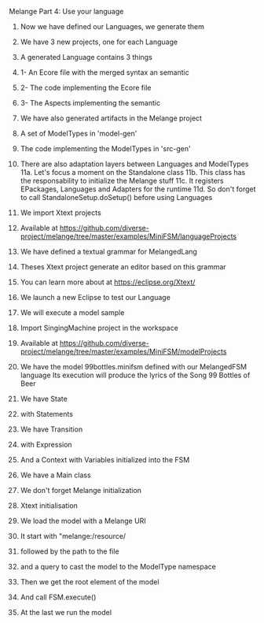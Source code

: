 Melange Part 4: Use your language

1. Now we have defined our Languages, we generate them
2. We have 3 new projects, one for each Language
3. A generated Language contains 3 things
4. 1- An Ecore file with the merged syntax an semantic
5. 2- The code implementing the Ecore file
6. 3- The Aspects implementing the semantic

7. We have also generated artifacts in the Melange project
8. A set of ModelTypes in 'model-gen'
9. The code implementing the ModelTypes in 'src-gen'
10. There are also adaptation layers between Languages and ModelTypes
11a. Let's focus a moment on the Standalone class
11b. This class has the responsability to initialize the Melange stuff
11c. It registers EPackages, Languages and Adapters for the runtime
11d. So don't forget to call StandaloneSetup.doSetup() before using Languages

12. We import Xtext projects
13. Available at https://github.com/diverse-project/melange/tree/master/examples/MiniFSM/languageProjects
14. We have defined a textual grammar for MelangedLang
15. Theses Xtext project generate an editor based on this grammar
16. You can learn more about at https://eclipse.org/Xtext/

17. We launch a new Eclipse to test our Language

18. We will execute a model sample
19. Import SingingMachine project in the workspace
20. Available at https://github.com/diverse-project/melange/tree/master/examples/MiniFSM/modelProjects

21. We have the model 99bottles.minifsm defined with our MelangedFSM language
   Its execution will produce the lyrics of the Song 99 Bottles of Beer
22. We have State
23. with Statements
24. We have Transition
25. with Expression
26. And a Context with Variables initialized into the FSM

27. We have a Main class
28. We don't forget Melange initialization
29. Xtext initialisation
30. We load the model with a Melange URI
31. It start with "melange:/resource/
32. followed by the path to the file
33. and a query to cast the model to the ModelType namespace

34. Then we get the root element of the model
35. And call FSM.execute()

36. At the last we run the model
